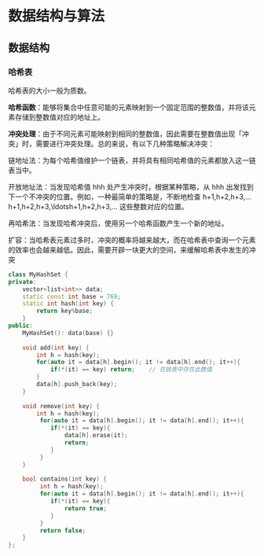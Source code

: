 # 数据结构与算法

## 数据结构

### 哈希表

哈希表的大小一般为质数。

**哈希函数**：能够将集合中任意可能的元素映射到一个固定范围的整数值，并将该元素存储到整数值对应的地址上。

**冲突处理**：由于不同元素可能映射到相同的整数值，因此需要在整数值出现「冲突」时，需要进行冲突处理。总的来说，有以下几种策略解决冲突：

链地址法：为每个哈希值维护一个链表，并将具有相同哈希值的元素都放入这一链表当中。

开放地址法：当发现哈希值 hhh 处产生冲突时，根据某种策略，从 hhh 出发找到下一个不冲突的位置。例如，一种最简单的策略是，不断地检查 h+1,h+2,h+3,…h+1,h+2,h+3,\ldotsh+1,h+2,h+3,… 这些整数对应的位置。

再哈希法：当发现哈希冲突后，使用另一个哈希函数产生一个新的地址。

扩容：当哈希表元素过多时，冲突的概率将越来越大，而在哈希表中查询一个元素的效率也会越来越低。因此，需要开辟一块更大的空间，来缓解哈希表中发生的冲突

```cpp
class MyHashSet {
private:
    vector<list<int>> data;
    static const int base = 769;
    static int hash(int key) {
        return key%base;
    }
public:
    MyHashSet(): data(base) {}
  
    void add(int key) {
        int h = hash(key);
        for(auto it = data[h].begin(); it != data[h].end(); it++){
            if(*(it) == key) return;    // 在链表中存在此数值
        }
        data[h].push_back(key);
    }
  
    void remove(int key) {
        int h = hash(key);
         for(auto it = data[h].begin(); it != data[h].end(); it++){
            if(*(it) == key){
                data[h].erase(it);
                return;
            }
         }
    }
  
    bool contains(int key) {
         int h = hash(key);
         for(auto it = data[h].begin(); it != data[h].end(); it++){
            if(*(it) == key){
                return true;
            }
         }
         return false;
    }
};
```
